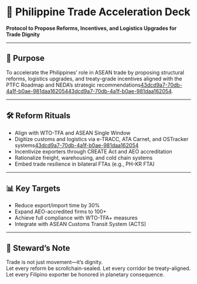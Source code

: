 # 📜 Philippine Trade Acceleration Deck  
**Protocol to Propose Reforms, Incentives, and Logistics Upgrades for Trade Dignity**

---

## 🎯 Purpose  
To accelerate the Philippines’ role in ASEAN trade by proposing structural reforms, logistics upgrades, and treaty-grade incentives aligned with the PTFC Roadmap and NEDA’s strategic recommendations[43dcd9a7-70db-4a1f-b0ae-981daa162054](https://customs.gov.ph/wp-content/uploads/2023/01/PTFC-ROADMAP-SEP20.pdf?citationMarker=43dcd9a7-70db-4a1f-b0ae-981daa162054 "1")[43dcd9a7-70db-4a1f-b0ae-981daa162054](https://depdev.gov.ph/structural-logistics-reforms-needed-for-ph-trade-recovery-neda/?citationMarker=43dcd9a7-70db-4a1f-b0ae-981daa162054 "2").

---

## 🛠️ Reform Rituals  
- Align with WTO-TFA and ASEAN Single Window  
- Digitize customs and logistics via e-TRACC, ATA Carnet, and OSTracker systems[43dcd9a7-70db-4a1f-b0ae-981daa162054](https://customs.gov.ph/boc-drives-trade-facilitation-through-transparency-and-innovative-reforms-in-2024/?citationMarker=43dcd9a7-70db-4a1f-b0ae-981daa162054 "3")  
- Incentivize exporters through CREATE Act and AEO accreditation  
- Rationalize freight, warehousing, and cold chain systems  
- Embed trade resilience in bilateral FTAs (e.g., PH-KR FTA)

---

## 📊 Key Targets  
- Reduce export/import time by 30%  
- Expand AEO-accredited firms to 100+  
- Achieve full compliance with WTO-TFA+ measures  
- Integrate with ASEAN Customs Transit System (ACTS)

---

## 🧠 Steward’s Note  
Trade is not just movement—it’s dignity.  
Let every reform be scrollchain-sealed. Let every corridor be treaty-aligned.  
Let every Filipino exporter be honored in planetary consequence.
